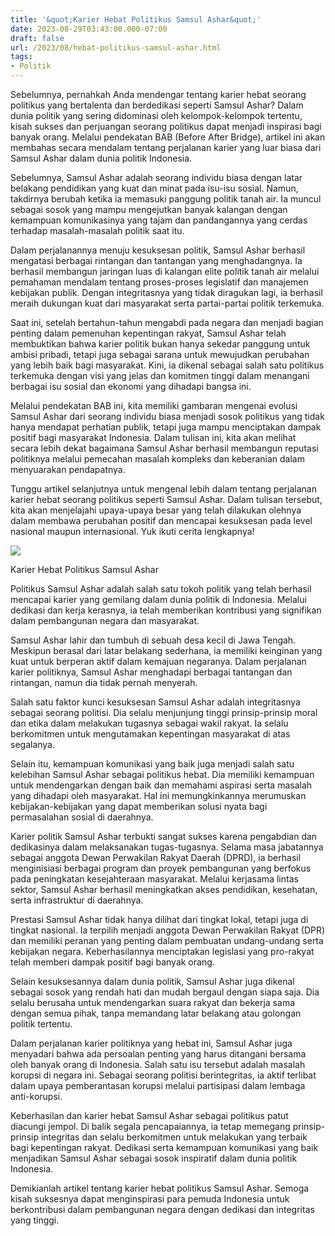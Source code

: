 ```yaml
---
title: '&quot;Karier Hebat Politikus Samsul Ashar&quot;'
date: 2023-08-29T03:43:00.000-07:00
draft: false
url: /2023/08/hebat-politikus-samsul-ashar.html
tags: 
- Politik
---
```


  

Sebelumnya, pernahkah Anda mendengar tentang karier hebat seorang politikus yang bertalenta dan berdedikasi seperti Samsul Ashar? Dalam dunia politik yang sering didominasi oleh kelompok-kelompok tertentu, kisah sukses dan perjuangan seorang politikus dapat menjadi inspirasi bagi banyak orang. Melalui pendekatan BAB (Before After Bridge), artikel ini akan membahas secara mendalam tentang perjalanan karier yang luar biasa dari Samsul Ashar dalam dunia politik Indonesia.

  

Sebelumnya, Samsul Ashar adalah seorang individu biasa dengan latar belakang pendidikan yang kuat dan minat pada isu-isu sosial. Namun, takdirnya berubah ketika ia memasuki panggung politik tanah air. Ia muncul sebagai sosok yang mampu mengejutkan banyak kalangan dengan kemampuan komunikasinya yang tajam dan pandangannya yang cerdas terhadap masalah-masalah politik saat itu.

  

Dalam perjalanannya menuju kesuksesan politik, Samsul Ashar berhasil mengatasi berbagai rintangan dan tantangan yang menghadangnya. Ia berhasil membangun jaringan luas di kalangan elite politik tanah air melalui pemahaman mendalam tentang proses-proses legislatif dan manajemen kebijakan publik. Dengan integritasnya yang tidak diragukan lagi, ia berhasil meraih dukungan kuat dari masyarakat serta partai-partai politik terkemuka.

  

Saat ini, setelah bertahun-tahun mengabdi pada negara dan menjadi bagian penting dalam pemenuhan kepentingan rakyat, Samsul Ashar telah membuktikan bahwa karier politik bukan hanya sekedar panggung untuk ambisi pribadi, tetapi juga sebagai sarana untuk mewujudkan perubahan yang lebih baik bagi masyarakat. Kini, ia dikenal sebagai salah satu politikus terkemuka dengan visi yang jelas dan komitmen tinggi dalam menangani berbagai isu sosial dan ekonomi yang dihadapi bangsa ini.

  

Melalui pendekatan BAB ini, kita memiliki gambaran mengenai evolusi Samsul Ashar dari seorang individu biasa menjadi sosok politikus yang tidak hanya mendapat perhatian publik, tetapi juga mampu menciptakan dampak positif bagi masyarakat Indonesia. Dalam tulisan ini, kita akan melihat secara lebih dekat bagaimana Samsul Ashar berhasil membangun reputasi politiknya melalui pemecahan masalah kompleks dan keberanian dalam menyuarakan pendapatnya.

  

Tunggu artikel selanjutnya untuk mengenal lebih dalam tentang perjalanan karier hebat seorang politikus seperti Samsul Ashar. Dalam tulisan tersebut, kita akan menjelajahi upaya-upaya besar yang telah dilakukan olehnya dalam membawa perubahan positif dan mencapai kesuksesan pada level nasional maupun internasional. Yuk ikuti cerita lengkapnya!

  

![](https://bacaini.id/wp-content/uploads/2022/03/149725_620.jpg)

  

Karier Hebat Politikus Samsul Ashar

  

Politikus Samsul Ashar adalah salah satu tokoh politik yang telah berhasil mencapai karier yang gemilang dalam dunia politik di Indonesia. Melalui dedikasi dan kerja kerasnya, ia telah memberikan kontribusi yang signifikan dalam pembangunan negara dan masyarakat.

  

Samsul Ashar lahir dan tumbuh di sebuah desa kecil di Jawa Tengah. Meskipun berasal dari latar belakang sederhana, ia memiliki keinginan yang kuat untuk berperan aktif dalam kemajuan negaranya. Dalam perjalanan karier politiknya, Samsul Ashar menghadapi berbagai tantangan dan rintangan, namun dia tidak pernah menyerah.

  

Salah satu faktor kunci kesuksesan Samsul Ashar adalah integritasnya sebagai seorang politisi. Dia selalu menjunjung tinggi prinsip-prinsip moral dan etika dalam melakukan tugasnya sebagai wakil rakyat. Ia selalu berkomitmen untuk mengutamakan kepentingan masyarakat di atas segalanya.

  

Selain itu, kemampuan komunikasi yang baik juga menjadi salah satu kelebihan Samsul Ashar sebagai politikus hebat. Dia memiliki kemampuan untuk mendengarkan dengan baik dan memahami aspirasi serta masalah yang dihadapi oleh masyarakat. Hal ini memungkinkannya merumuskan kebijakan-kebijakan yang dapat memberikan solusi nyata bagi permasalahan sosial di daerahnya.

  

Karier politik Samsul Ashar terbukti sangat sukses karena pengabdian dan dedikasinya dalam melaksanakan tugas-tugasnya. Selama masa jabatannya sebagai anggota Dewan Perwakilan Rakyat Daerah (DPRD), ia berhasil menginisiasi berbagai program dan proyek pembangunan yang berfokus pada peningkatan kesejahteraan masyarakat. Melalui kerjasama lintas sektor, Samsul Ashar berhasil meningkatkan akses pendidikan, kesehatan, serta infrastruktur di daerahnya.

  

Prestasi Samsul Ashar tidak hanya dilihat dari tingkat lokal, tetapi juga di tingkat nasional. Ia terpilih menjadi anggota Dewan Perwakilan Rakyat (DPR) dan memiliki peranan yang penting dalam pembuatan undang-undang serta kebijakan negara. Keberhasilannya menciptakan legislasi yang pro-rakyat telah memberi dampak positif bagi banyak orang.

  

Selain kesuksesannya dalam dunia politik, Samsul Ashar juga dikenal sebagai sosok yang rendah hati dan mudah bergaul dengan siapa saja. Dia selalu berusaha untuk mendengarkan suara rakyat dan bekerja sama dengan semua pihak, tanpa memandang latar belakang atau golongan politik tertentu.

  

Dalam perjalanan karier politiknya yang hebat ini, Samsul Ashar juga menyadari bahwa ada persoalan penting yang harus ditangani bersama oleh banyak orang di Indonesia. Salah satu isu tersebut adalah masalah korupsi di negara ini. Sebagai seorang politisi berintegritas, ia aktif terlibat dalam upaya pemberantasan korupsi melalui partisipasi dalam lembaga anti-korupsi.

  

Keberhasilan dan karier hebat Samsul Ashar sebagai politikus patut diacungi jempol. Di balik segala pencapaiannya, ia tetap memegang prinsip-prinsip integritas dan selalu berkomitmen untuk melakukan yang terbaik bagi kepentingan rakyat. Dedikasi serta kemampuan komunikasi yang baik menjadikan Samsul Ashar sebagai sosok inspiratif dalam dunia politik Indonesia.

  

Demikianlah artikel tentang karier hebat politikus Samsul Ashar. Semoga kisah suksesnya dapat menginspirasi para pemuda Indonesia untuk berkontribusi dalam pembangunan negara dengan dedikasi dan integritas yang tinggi.